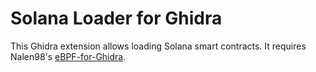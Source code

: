 # Solana Loader for Ghidra

This Ghidra extension allows loading Solana smart contracts. It requires Nalen98's [eBPF-for-Ghidra](https://github.com/Nalen98/eBPF-for-Ghidra).
